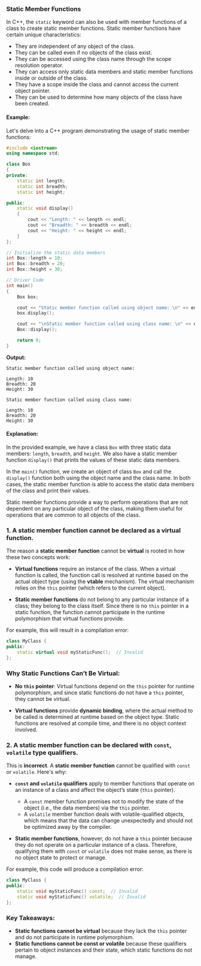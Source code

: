 ### Static Member Functions

In C++, the `static` keyword can also be used with member functions of a class to create static member functions. Static member functions have certain unique characteristics:

- They are independent of any object of the class.
- They can be called even if no objects of the class exist.
- They can be accessed using the class name through the scope resolution operator.
- They can access only static data members and static member functions inside or outside of the class.
- They have a scope inside the class and cannot access the current object pointer.
- They can be used to determine how many objects of the class have been created.

#### Example:

Let's delve into a C++ program demonstrating the usage of static member functions:

```cpp
#include <iostream>
using namespace std;

class Box
{
private:
    static int length;
    static int breadth;
    static int height;

public:
    static void display()
    {
        cout << "Length: " << length << endl;
        cout << "Breadth: " << breadth << endl;
        cout << "Height: " << height << endl;
    }
};

// Initialize the static data members
int Box::length = 10;
int Box::breadth = 20;
int Box::height = 30;

// Driver Code
int main()
{
    Box box;

    cout << "Static member function called using object name: \n" << endl;
    box.display();

    cout << "\nStatic member function called using class name: \n" << endl;
    Box::display();

    return 0;
}
```

**Output:**

```
Static member function called using object name:

Length: 10
Breadth: 20
Height: 30

Static member function called using class name:

Length: 10
Breadth: 20
Height: 30
```

#### Explanation:

In the provided example, we have a class `Box` with three static data members: `length`, `breadth`, and `height`. We also have a static member function `display()` that prints the values of these static data members.

In the `main()` function, we create an object of class `Box` and call the `display()` function both using the object name and the class name. In both cases, the static member function is able to access the static data members of the class and print their values.

Static member functions provide a way to perform operations that are not dependent on any particular object of the class, making them useful for operations that are common to all objects of the class.

### 1. **A static member function cannot be declared as a virtual function.**

The reason a **static member function** cannot be **virtual** is rooted in how these two concepts work:

- **Virtual functions** require an instance of the class. When a virtual function is called, the function call is resolved at runtime based on the actual object type (using the **vtable** mechanism). The virtual mechanism relies on the `this` pointer (which refers to the current object).
  
- **Static member functions** do not belong to any particular instance of a class; they belong to the class itself. Since there is no `this` pointer in a static function, the function cannot participate in the runtime polymorphism that virtual functions provide.

For example, this will result in a compilation error:

```cpp
class MyClass {
public:
    static virtual void myStaticFunc();  // Invalid
};
```

### Why Static Functions Can’t Be Virtual:
- **No `this` pointer**: Virtual functions depend on the `this` pointer for runtime polymorphism, and since static functions do not have a `this` pointer, they cannot be virtual.
  
- **Virtual functions** provide **dynamic binding**, where the actual method to be called is determined at runtime based on the object type. Static functions are resolved at compile time, and there is no object context involved.

### 2. **A static member function can be declared with `const`, `volatile` type qualifiers.**

This is **incorrect**. A **static member function** cannot be qualified with `const` or `volatile`. Here's why:

- **`const` and `volatile` qualifiers** apply to member functions that operate on an instance of a class and affect the object’s state (`this` pointer).
  
  - A `const` member function promises not to modify the state of the object (i.e., the data members) via the `this` pointer.
  - A `volatile` member function deals with volatile-qualified objects, which means that the data can change unexpectedly and should not be optimized away by the compiler.

- **Static member functions**, however, do not have a `this` pointer because they do not operate on a particular instance of a class. Therefore, qualifying them with `const` or `volatile` does not make sense, as there is no object state to protect or manage.

For example, this code will produce a compilation error:

```cpp
class MyClass {
public:
    static void myStaticFunc() const;  // Invalid
    static void myStaticFunc() volatile;  // Invalid
};
```

### Key Takeaways:
- **Static functions cannot be virtual** because they lack the `this` pointer and do not participate in runtime polymorphism.
- **Static functions cannot be const or volatile** because these qualifiers pertain to object instances and their state, which static functions do not manage.